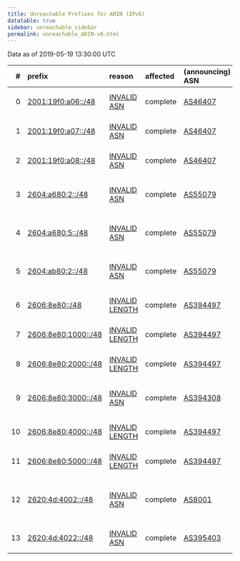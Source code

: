 ```yaml
---
title: Unreachable Prefixes for ARIN (IPv6)
datatable: true
sidebar: unreachable_sidebar
permalink: unreachable_ARIN-v6.html
---
```


Data as of 2019-05-19 13:30:00 UTC


<div class="datatable-begin"></div>

|   # | prefix                                                           | reason                                                                                                         | affected   | (announcing) ASN                         | AS Name                                  |   unreachable /48s |
|----:|:-----------------------------------------------------------------|:---------------------------------------------------------------------------------------------------------------|:-----------|:-----------------------------------------|:-----------------------------------------|-------------------:|
|   0 | [2001:19f0:a06::/48](https://stat.ripe.net/2001:19f0:a06::/48)   | [INVALID ASN](https://rpki-validator.ripe.net/announcement-preview?asn=AS46407&prefix=2001:19f0:a06::/48)      | complete   | [AS46407](unreachable_AS46407-v6.html)   | AS-CHOOPA3 - Choopa                      |                  1 |
|   1 | [2001:19f0:a07::/48](https://stat.ripe.net/2001:19f0:a07::/48)   | [INVALID ASN](https://rpki-validator.ripe.net/announcement-preview?asn=AS46407&prefix=2001:19f0:a07::/48)      | complete   | [AS46407](unreachable_AS46407-v6.html)   | AS-CHOOPA3 - Choopa                      |                  1 |
|   2 | [2001:19f0:a08::/48](https://stat.ripe.net/2001:19f0:a08::/48)   | [INVALID ASN](https://rpki-validator.ripe.net/announcement-preview?asn=AS46407&prefix=2001:19f0:a08::/48)      | complete   | [AS46407](unreachable_AS46407-v6.html)   | AS-CHOOPA3 - Choopa                      |                  1 |
|   3 | [2604:a680:2::/48](https://stat.ripe.net/2604:a680:2::/48)       | [INVALID ASN](https://rpki-validator.ripe.net/announcement-preview?asn=AS55079&prefix=2604:a680:2::/48)        | complete   | [AS55079](unreachable_AS55079-v6.html)   | STELLANET - Third Gear Networks          |                  1 |
|   4 | [2604:a680:5::/48](https://stat.ripe.net/2604:a680:5::/48)       | [INVALID ASN](https://rpki-validator.ripe.net/announcement-preview?asn=AS55079&prefix=2604:a680:5::/48)        | complete   | [AS55079](unreachable_AS55079-v6.html)   | STELLANET - Third Gear Networks          |                  1 |
|   5 | [2604:ab80:2::/48](https://stat.ripe.net/2604:ab80:2::/48)       | [INVALID ASN](https://rpki-validator.ripe.net/announcement-preview?asn=AS55079&prefix=2604:ab80:2::/48)        | complete   | [AS55079](unreachable_AS55079-v6.html)   | STELLANET - Third Gear Networks          |                  1 |
|   6 | [2606:8e80::/48](https://stat.ripe.net/2606:8e80::/48)           | [INVALID LENGTH](https://rpki-validator.ripe.net/announcement-preview?asn=AS394497&prefix=2606:8e80::/48)      | complete   | [AS394497](unreachable_AS394497-v6.html) | TF-178-ASH - Ting Fiber Inc.             |                  1 |
|   7 | [2606:8e80:1000::/48](https://stat.ripe.net/2606:8e80:1000::/48) | [INVALID LENGTH](https://rpki-validator.ripe.net/announcement-preview?asn=AS394497&prefix=2606:8e80:1000::/48) | complete   | [AS394497](unreachable_AS394497-v6.html) | TF-178-ASH - Ting Fiber Inc.             |                  1 |
|   8 | [2606:8e80:2000::/48](https://stat.ripe.net/2606:8e80:2000::/48) | [INVALID LENGTH](https://rpki-validator.ripe.net/announcement-preview?asn=AS394497&prefix=2606:8e80:2000::/48) | complete   | [AS394497](unreachable_AS394497-v6.html) | TF-178-ASH - Ting Fiber Inc.             |                  1 |
|   9 | [2606:8e80:3000::/48](https://stat.ripe.net/2606:8e80:3000::/48) | [INVALID ASN](https://rpki-validator.ripe.net/announcement-preview?asn=AS394308&prefix=2606:8e80:3000::/48)    | complete   | [AS394308](unreachable_AS394308-v6.html) | TING-FIBER - Ting Fiber Inc.             |                  1 |
|  10 | [2606:8e80:4000::/48](https://stat.ripe.net/2606:8e80:4000::/48) | [INVALID LENGTH](https://rpki-validator.ripe.net/announcement-preview?asn=AS394497&prefix=2606:8e80:4000::/48) | complete   | [AS394497](unreachable_AS394497-v6.html) | TF-178-ASH - Ting Fiber Inc.             |                  1 |
|  11 | [2606:8e80:5000::/48](https://stat.ripe.net/2606:8e80:5000::/48) | [INVALID LENGTH](https://rpki-validator.ripe.net/announcement-preview?asn=AS394497&prefix=2606:8e80:5000::/48) | complete   | [AS394497](unreachable_AS394497-v6.html) | TF-178-ASH - Ting Fiber Inc.             |                  1 |
|  12 | [2620:4d:4002::/48](https://stat.ripe.net/2620:4d:4002::/48)     | [INVALID ASN](https://rpki-validator.ripe.net/announcement-preview?asn=AS8001&prefix=2620:4d:4002::/48)        | complete   | [AS8001](unreachable_AS8001-v6.html)     | NET-ACCESS-CORP - Net Access Corporation |                  1 |
|  13 | [2620:4d:4022::/48](https://stat.ripe.net/2620:4d:4022::/48)     | [INVALID ASN](https://rpki-validator.ripe.net/announcement-preview?asn=AS395403&prefix=2620:4d:4022::/48)      | complete   | [AS395403](unreachable_AS395403-v6.html) | NS1-INFRA - NSONE Inc                    |                  1 |

<div class="datatable-end"></div>
